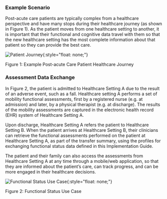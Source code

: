 ### Example Scenario

Post-acute care patients are typically complex from a healthcare perspective and have many stops during their healthcare journey (as shown in Figure 1).  As the patient moves from one healthcare setting to another, it is important that their functional and cognitive data travel with them so that the new healthcare setting has the most complete information about that patient so they can provide the best care.

![Patient Journey](Patient_Journey.png){:style="float: none;"}

Figure 1: Example Post-acute Care Patient Healthcare Journey


### Assessment Data Exchange

In Figure 2, the patient is admitted to Healthcare Setting A due to the result of an adverse event, such as a fall.  Healthcare setting A performs a set of mobility functional assessments, first by a registered nurse (e.g. at admission) and later, by a physical therapist (e.g. at discharge).  The results of the mobility assessments are captured in the electronic health record (EHR) system of Healthcare Setting A.

Upon discharge, Healthcare Setting A refers the patient to Healthcare Setting B.  When the patient arrives at Healthcare Setting B, their clinicians can retrieve the functional assessments performed on the patient at Healthcare Setting A, as part of the transfer summary, using the profiles for exchanging functional status data defined in this Implementation Guide.

The patient and their family can also access the assessments from Healthcare Setting A at any time through a mobile/web application, so that they are informed about the patient’s care, can track progress, and can be more engaged in their healthcare decisions.


![Functional Status Use Case](Functional_Status_Use_Case.png){:style="float: none;"}

Figure 2: Functional Status Use Case